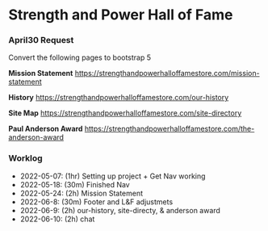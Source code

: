 # Strength and Power Hall of Fame

### April30 Request
Convert the following pages to bootstrap 5

**Mission Statement**
https://strengthandpowerhalloffamestore.com/mission-statement

**History**
https://strengthandpowerhalloffamestore.com/our-history

**Site Map**
https://strengthandpowerhalloffamestore.com/site-directory

**Paul Anderson Award**
https://strengthandpowerhalloffamestore.com/the-anderson-award

### Worklog
* 2022-05-07: (1hr) Setting up project + Get Nav working
* 2022-05-18: (30m) Finished Nav
* 2022-05-24: (2h)  Mission Statement 
* 2022-06-8: (30m) Footer and L&F adjustmets
* 2022-06-9: (2h) our-history, site-directy, & anderson award
* 2022-06-10: (2h) chat
